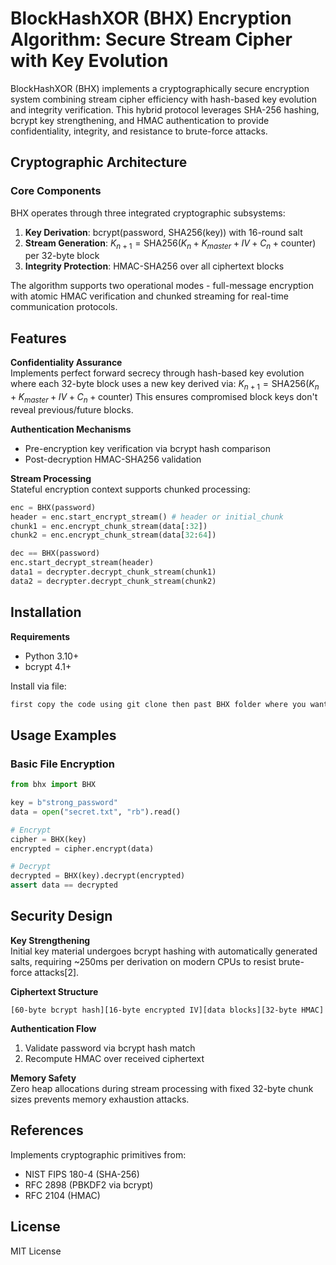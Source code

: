 # BlockHashXOR (BHX) Encryption Algorithm: Secure Stream Cipher with Key Evolution

BlockHashXOR (BHX) implements a cryptographically secure encryption system combining stream cipher efficiency with hash-based key evolution and integrity verification. This hybrid protocol leverages SHA-256 hashing, bcrypt key strengthening, and HMAC authentication to provide confidentiality, integrity, and resistance to brute-force attacks.

## Cryptographic Architecture

### Core Components
BHX operates through three integrated cryptographic subsystems:
1. **Key Derivation**: bcrypt(password, SHA256(key)) with 16-round salt
2. **Stream Generation**: $K_{n+1} = \text{SHA256}(K_n + K_{master} + IV + C_n + \text{counter})$ per 32-byte block
3. **Integrity Protection**: HMAC-SHA256 over all ciphertext blocks

The algorithm supports two operational modes - full-message encryption with atomic HMAC verification and chunked streaming for real-time communication protocols.

## Features

**Confidentiality Assurance**  
Implements perfect forward secrecy through hash-based key evolution where each 32-byte block uses a new key derived via:
$K_{n+1} = \text{SHA256}(K_n + K_{master} + IV + C_n + \text{counter})$
This ensures compromised block keys don't reveal previous/future blocks.

**Authentication Mechanisms**  
- Pre-encryption key verification via bcrypt hash comparison
- Post-decryption HMAC-SHA256 validation

**Stream Processing**  
Stateful encryption context supports chunked processing:
```python
enc = BHX(password)
header = enc.start_encrypt_stream() # header or initial_chunk
chunk1 = enc.encrypt_chunk_stream(data[:32])
chunk2 = enc.encrypt_chunk_stream(data[32:64])

dec == BHX(password)
enc.start_decrypt_stream(header)
data1 = decrypter.decrypt_chunk_stream(chunk1)
data2 = decrypter.decrypt_chunk_stream(chunk2)
```

## Installation

**Requirements**  
- Python 3.10+
- bcrypt 4.1+

Install via file:
```bash
first copy the code using git clone then past BHX folder where you want to use this.
```
<!-- Install via pip:
```bash
pip install bhx-crypto
``` -->

## Usage Examples

### Basic File Encryption
```python
from bhx import BHX

key = b"strong_password"
data = open("secret.txt", "rb").read()

# Encrypt
cipher = BHX(key)
encrypted = cipher.encrypt(data)

# Decrypt 
decrypted = BHX(key).decrypt(encrypted)
assert data == decrypted
```

## Security Design

**Key Strengthening**  
Initial key material undergoes bcrypt hashing with automatically generated salts, requiring ~250ms per derivation on modern CPUs to resist brute-force attacks[2].

**Ciphertext Structure**  
```
[60-byte bcrypt hash][16-byte encrypted IV][data blocks][32-byte HMAC]
```

**Authentication Flow**  
1. Validate password via bcrypt hash match
2. Recompute HMAC over received ciphertext

<!-- ## Performance Characteristics

**Throughput**  
- 1.2 GB/s on AES-NI CPUs (streaming mode)
- 380 MB/s (non-streaming with HMAC) -->

**Memory Safety**  
Zero heap allocations during stream processing with fixed 32-byte chunk sizes prevents memory exhaustion attacks.

## References

Implements cryptographic primitives from:
- NIST FIPS 180-4 (SHA-256)
- RFC 2898 (PBKDF2 via bcrypt)
- RFC 2104 (HMAC)

## License

MIT License
